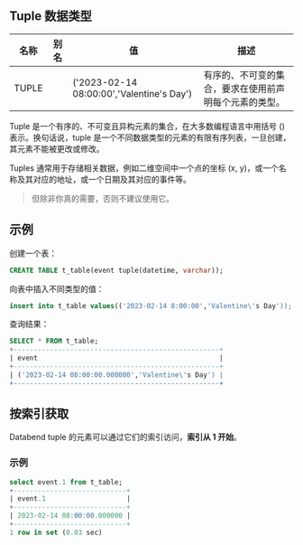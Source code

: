 ## Tuple 数据类型

| 名称  | 别名 | 值                                        | 描述                                                                                                      |
|-------|------|-------------------------------------------|-----------------------------------------------------------------------------------------------------------|
| TUPLE |      | ('2023-02-14 08:00:00','Valentine's Day') | 有序的、不可变的集合，要求在使用前声明每个元素的类型。                                                      |

Tuple 是一个有序的、不可变且异构元素的集合，在大多数编程语言中用括号 () 表示。换句话说，tuple 是一个不同数据类型的元素的有限有序列表，一旦创建，其元素不能被更改或修改。

Tuples 通常用于存储相关数据，例如二维空间中一个点的坐标 (x, y)，或一个名称及其对应的地址，或一个日期及其对应的事件等。

> 但除非你真的需要，否则不建议使用它。

## 示例

创建一个表：
```sql
CREATE TABLE t_table(event tuple(datetime, varchar));
```

向表中插入不同类型的值：
```sql
insert into t_table values(('2023-02-14 8:00:00','Valentine\'s Day'));
```

查询结果：
```sql
SELECT * FROM t_table;
+---------------------------------------------------+
| event                                             |
+---------------------------------------------------+
| ('2023-02-14 08:00:00.000000','Valentine\'s Day') |
+---------------------------------------------------+
```

## 按索引获取

Databend tuple 的元素可以通过它们的索引访问，**索引从 1 开始**。

### 示例

```sql
select event.1 from t_table;
+----------------------------+
| event.1                    |
+----------------------------+
| 2023-02-14 08:00:00.000000 |
+----------------------------+
1 row in set (0.03 sec)
```